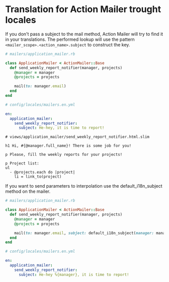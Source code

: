 # Translation for Action Mailer trought locales
If you don't pass a subject to the mail method, Action Mailer will try to find it in your translations.
The performed lookup will use the pattern ``<mailer_scope>.<action_name>.subject`` to construct the key.


```ruby
# mailers/application_mailer.rb

class ApplicationMailer < ActionMailer::Base
  def send_weekly_report_notifier(manager, projects)
    @manager = manager
    @projects = projects

    mail(to: manager.email)
  end
end

```

```yml
# config/locales/mailers.en.yml

en:
  application_mailer:
    send_weekly_report_notifier:
      subject: He-hey, it is time to report!

```

```slim
# views/application_mailer/send_weekly_report_notifier.html.slim

h1 Hi, #{@manager.full_name}! There is some job for you!

p Please, fill the weekly reports for your projects!

p Project list:
ul
  - @projects.each do |project|
    li = link_to(project)

```


If you want to send parameters to interpolation use the default_i18n_subject method on the mailer.

```ruby
# mailers/application_mailer.rb

class ApplicationMailer < ActionMailer::Base
  def send_weekly_report_notifier(manager, projects)
    @manager = manager
    @projects = projects

    mail(to: manager.email, subject: default_i18n_subject(manager: manager.full_name))
  end
end

```

```yml
# config/locales/mailers.en.yml

en:
  application_mailer:
    send_weekly_report_notifier:
      subject: He-hey %{manager}, it is time to report!

```
